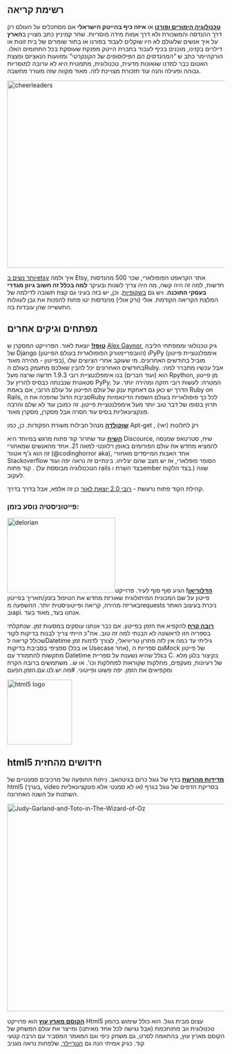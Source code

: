 ## רשימת קריאה

**[טכנולוגיה הימורים ופורנו][1]** או **איזה כיף בהייטק הישראלי** אם מסתכלים על העולם רק דרך ההנדסה והמשכורת ולא דרך אמות מידה מוסריות. שחר קמיניץ כתב מצויין ב**הארץ** על איך אנשים שלעולם לא היו שוקלים לעבוד בפורנו או בתור שומרים של בית זונות או דילרים בקזינו, מוכנים בכיף לעבוד בחברת הייטק מפנקת שעוסקת בכל התחומים האלו. הורקהיימר כתב ש *"המהנדסים הם הפילוסופים של הקונקרטי"* ומזוועות הנאציזם ופצצת האטום כבר למדנו שגאונות מדעית, טכנולוגית, מתמטית היא לא ערובה למוסריות גבוהה ופעילה והנה עוד תזכורת מצויינת לזה. מאוד מקווה שזה מעורר מחשבה.

[<img src="http://4p-tech.co.il/blog/wp-content/uploads/2013/02/cheerleaderx.jpg" alt="cheerleaders" width="640" height="433" class="aligncenter size-full wp-image-1464" />][2]

[יותר נשים בetsy][3] איך ולמה Etsy, אתר הקראפט הפופולארי, שכר 500 מהנדסות חדשות, למה זה היה קשה, מה היה צריך לשנות ובעיקר **למה בכלל זה חשוב גיוון מגדרי בעסקי התוכנה**. ויש גם [בשקופיות][4]. וכן, יש בזה בעיני גם קצת תשובה לדילמה של המלצת הקריאה הקודמת. אולי (ורק אולי) מהנדסות יטו פחות להפנות את גבן לעוולות התעשייה שהן עובדות בה.

## מפתחים וגיקים אחרים

**[טופז!][5]** יוצאת לאור. הפרוייקט המסקרן ש [Alex Gaynor][6], גיק טכנולוגי וממפתחי הליבה של Django (הוובפריימוורק הפופולארית בעולם הפייטון) וPyPy (אימפלנטציית פייטון בפייטון - מהירה מאוד), מוביל בחודשים האחרונים. מי שעוקב אחרי הציוצים שלו בחודשים האחרונים יכל להבין שאלכס מתעמק בעולם הRuby. אבל עכשיו מתברר למה: הוא (ועוד חברים) בנו אימפלנטציית רובי 1.9.3 חדשה שרצה מעל Rpython, מן פייטון סטאטית שנבנתה כבסיס להריץ על PyPy. המטרה: לעשות רובי חזקה ומהירה יותר. על הדרך יש כאן גם דאחקת ענק של עולם הפייטון על עולם הרובי, אם באמת Ruby on Rails, סביבת הדגל שהפכה את הRuby לכל כך פופולארית בעולם השפות הדינאמיות תרוץ בסופו של דבר טוב יותר מעל אימפלנטציית פייטון. זה כמובן עוד לא שלם והרבה פונקציונאליות בסיס עוד חסרה אבל מסקרן, מסקרן מאוד.

**[שוקולדה][7]** מנהל חבילות משורת הפקודות. כן, כמו Apt-get , רק לחלונות (יאי)

**[השיח][8]** עוד שחרור קוד פתוח מרגש במיוחד היא Discource, שיח, סטרטאפ שמנסה להמציא מחדש את עולם הפורומים באופן רלוונטי למאה 21. אחד מהאנשים שמאחורי זה הוא ג'ף אטווד (@codinghorror aka), אחד האבות המייסדים מאחורי Stackoverflow הסופר פופלארי, אז יש מצב שהם יצליחו. בינתיים זה נראה יפה ועוד קוד פתוח . (הטכנולוגיה מבוססת על rails בצד השרת וember בצד הלקוח.) שווה לעקוב.

קהילת הקוד פתוח נרעשת - [רובי 2.0 יוצאת לאור][9] כן זה אלפא, אבל בדרך בדרך.

### פייטוניסטיה נוסע בזמן:

[<img src="http://delorean.readthedocs.org/en/latest/_static/delorean.png" width="250" height="173" alt="delorian" class="alignleft" />][10]**[הדלוריאן][10]!** הגיע סוף סוף לעיר. פרוייקט פייטון על שם המכונית המיתולוגית שאורזת מחדש את הטיפול בזמן/תאריך בפייטון באריזה מהירה, קריאה ופייטוניסטית יותר. ההשפעה מrequests ניכרת בעיצוב האתר ובapi. אנחנו בעד, מאוד בעד.

**[רובה קרח][11]** להקפיא את הזמן בפייטון. אם כבר אנחנו עוסקים במסעות זמן. שנתקלתי בספריה הזו לראשונה לא הבנתי למה זה טוב. אח"כ הייתי צריך לבנות בדיקות לקוד שכולל קריאה לDatetime גיליתי עד כמה אין לזה פתרון טריוויאלי, לצורך לדמות זמן ספציפי בסביבת בדיקות (או בכל Usecase אחר), גם ספריות הMock של פייטון מתקשות להתמודד עם Datetime בגלל שהיא נשענת על ספריית C. בקיצור בלגן מלא של רעיונות, מעקפים, מחלקות שקוראות למחלקות וכו'. או ש.. משתמשים ברובה הקרח ומקפיאים את הזמן. יפה פשוט ופייטוני. #מה.יש.לנו.עם.הזמן.הפעם

[<img src="http://4p-tech.co.il/blog/wp-content/uploads/2012/01/HTML5_Logo_256.png" alt="html5 logo" width="150" height="150" class="alignright size-full wp-image-300" />][12]

## html5 חידושים מהחזית

**[מדידות מהרשת][13]** בדף של גוגל כרום בגיטהאב. ניתוח ההופעה של מרכיבים סמנטיים של html5 (בערך, video או לא סמנטי אלא פונקציונאליות) בסריקת הדפים של גוגל בגרף השתנות על השנה האחרונה.

[<img src="http://4p-tech.co.il/blog/wp-content/uploads/2013/02/Judy-Garland-and-Toto-in-The-Wizard-of-Oz1.jpg" alt="Judy-Garland-and-Toto-in-The-Wizard-of-Oz" width="640" height="480" class="alignmiddle size-full wp-image-1455" />][14]

**[הקוסם מארץ עוץ][15]** הוא פרוייקט Html5 עצום מבית גוגל. הוא כולל שימוש בהמון טכנולוגית ווב מתוחכמת (אבל נגישה לכל אחד מאיתנו) ומייצר את עולם המשחק של הקוסם מארץ עוץ, בהתאמה לסרט, גם משחק כיפי וגם המאמר המסביר עם הרבה קטעי קוד. כגיק אמיתי הנה גם [הטריילר][16], שלפחות נראה מגניב

 [1]: http://techcrunch.com/2013/02/10/the-future-of-fractional-ownership/
 [2]: http://www.flickr.com/photos/usnationalarchives/3752349382/
 [3]: http://firstround.com/article/How-Etsy-Grew-their-Number-of-Female-Engineers-by-500-in-One-Year
 [4]: http://www.slideshare.net/kellan/more-women-in-engineering-something-that-actually-worked-14630106
 [5]: http://docs.topazruby.com/en/latest/blog/announcing-topaz/
 [6]: https://twitter.com/alex_gaynor
 [7]: http://chocolatey.org/
 [8]: http://www.discourse.org/
 [9]: http://www.ruby-lang.org/en/news/2013/02/24/ruby-2-0-0-p0-is-released/
 [10]: http://delorean.readthedocs.org/en/latest/
 [11]: http://stevepulec.com/freezegun/
 [12]: http://4p-tech.co.il/blog/wp-content/uploads/2012/01/HTML5_Logo_256.png
 [13]: http://googlechrome.github.com/webplatform-metrics/
 [14]: http://classichollywoodcentral.com/?p=826
 [15]: http://www.html5rocks.com/en/tutorials/casestudies/oz/
 [16]: http://www.findyourwaytooz.com/